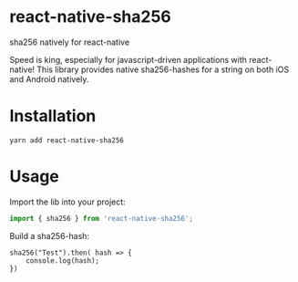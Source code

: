 # react-native-sha256
sha256 natively for react-native

Speed is king, especially for javascript-driven applications with react-native!
This library provides native sha256-hashes for a string on both iOS and Android
natively. 

# Installation
```
yarn add react-native-sha256
```

# Usage

Import the lib into your project:

```javascript
import { sha256 } from 'react-native-sha256';
```

Build a sha256-hash:

```
sha256("Test").then( hash => {
    console.log(hash);
})
```

